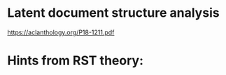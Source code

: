 
# Latent document structure analysis
https://aclanthology.org/P18-1211.pdf

# Hints from RST theory:
